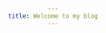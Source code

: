 ```yaml
---
title: Welcome to my blog
---
```

<!DOCTYPE html>
<html lang="en">
<head>
    <meta charset="UTF-8">
    <meta name="viewport" content="width=device-width, initial-scale=1.0">
    <title>Number Input Website</title>
    <style>
        body {
            font-family: Arial, sans-serif;
            text-align: center;
            margin: 50px;
        }

        .input-section {
            display: flex;
            justify-content: center;
            gap: 20px;
            margin: 20px 0;
        }

        input[type="text"] {
            width: 200px;
            padding: 10px;
            font-size: 16px;
        }

        button {
            padding: 10px 20px;
            font-size: 16px;
            cursor: pointer;
            background-color: #4CAF50;
            color: white;
            border: none;
            border-radius: 5px;
        }

        button:hover {
            background-color: #45a049;
        }

        .clear-button {
            background-color: #f44336;
            margin-left: 10px;
        }

        .clear-button:hover {
            background-color: #d32f2f;
        }
    </style>
</head>
<body>
    <h1>Enter Numbers</h1>
    <p>Paste numbers in the boxes below and click "Submit" to process.</p>

    <div class="input-section">
        <div>
            <input type="text" id="numberInput1" placeholder="Input 1">
            <br>
            <button onclick="processNumbers('numberInput1', 'output1')">Submit</button>
            <button class="clear-button" onclick="clearInput('numberInput1', 'output1')">Clear</button>
        </div>
        <div>
            <input type="text" id="numberInput2" placeholder="Input 2">
            <br>
            <button onclick="processNumbers('numberInput2', 'output2')">Submit</button>
            <button class="clear-button" onclick="clearInput('numberInput2', 'output2')">Clear</button>
        </div>
    </div>

    <div id="output1" style="margin-top: 20px; font-size: 18px;"></div>
    <div id="output2" style="margin-top: 20px; font-size: 18px;"></div>

    <script>
        function processNumbers(inputId, outputId) {
            const inputBox = document.getElementById(inputId);
            const outputDiv = document.getElementById(outputId);

            // Get the input value
            const numbers = inputBox.value.trim();

            if (numbers) {
                outputDiv.textContent = `You entered: ${numbers}`;
            } else {
                outputDiv.textContent = 'Please enter some numbers.';
            }
        }

        function clearInput(inputId, outputId) {
            const inputBox = document.getElementById(inputId);
            const outputDiv = document.getElementById(outputId);

            // Clear the input box and output div
            inputBox.value = '';
            outputDiv.textContent = '';
        }
    </script>
</body>
</html>
